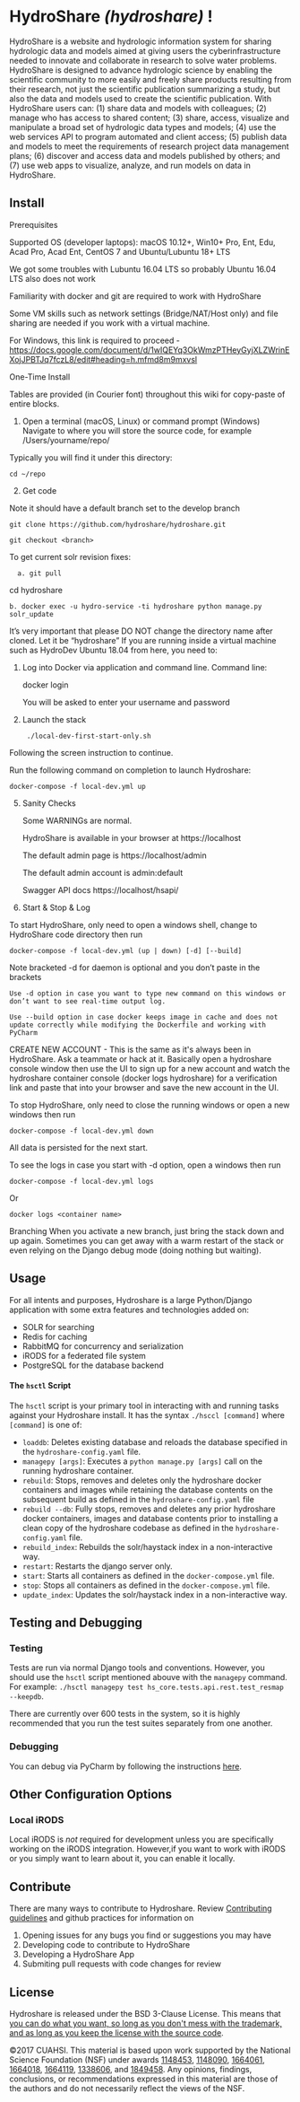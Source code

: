 # HydroShare _(hydroshare)_ !

HydroShare is a website and hydrologic information system for sharing hydrologic data and models aimed at giving users the cyberinfrastructure needed to innovate and collaborate in research to solve water problems. HydroShare is designed to advance hydrologic science by enabling the scientific community to more easily and freely share products resulting from their research, not just the scientific publication summarizing a study, but also the data and models used to create the scientific publication. With HydroShare users can: (1) share data and models with colleagues; (2) manage who has access to shared content; (3) share, access, visualize and manipulate a broad set of hydrologic data types and models; (4) use the web services API to program automated and client access; (5) publish data and models to meet the requirements of research project data management plans; (6) discover and access data and models published by others; and (7) use web apps to visualize, analyze, and run models on data in HydroShare.

## Install

Prerequisites

Supported OS (developer laptops): macOS 10.12+, Win10+ Pro, Ent, Edu, Acad Pro, Acad Ent, CentOS 7 and Ubuntu/Lubuntu 18+ LTS

We got some troubles with Lubuntu 16.04 LTS so probably Ubuntu 16.04 LTS also does not work

Familiarity with docker and git are required to work with HydroShare

Some VM skills such as network settings (Bridge/NAT/Host only) and file sharing are needed if you work with a virtual machine.

For Windows, this link is required to proceed - https://docs.google.com/document/d/1wIQEYq3OkWmzPTHeyGyjXLZWrinEXojJPBTJq7fczL8/edit#heading=h.mfmd8m9mxvsl

     

One-Time Install

Tables are provided (in Courier font) throughout this wiki for copy-paste of entire blocks.

1. Open a terminal (macOS, Linux) or command prompt (Windows)
Navigate to where you will store the source code, for example /Users/yourname/repo/

Typically you will find it under this directory:
    
    cd ~/repo

2. Get code

Note it should have a default branch set to the develop branch

    git clone https://github.com/hydroshare/hydroshare.git

    git checkout <branch>

To get current solr revision fixes:

      a. git pull

cd hydroshare

    b. docker exec -u hydro-service -ti hydroshare python manage.py solr_update

 
It’s very important that please DO NOT change the directory name after cloned. Let it be “hydroshare”
If you are running inside a virtual machine such as HydroDev Ubuntu 18.04 from here, you need to:

1. Log into Docker via application and command line.
Command line: 
    
    docker login 
    
    You will be asked to enter your username and password 

1. Launch the stack

        ./local-dev-first-start-only.sh

Following the screen instruction to continue.

Run the following command on completion to launch Hydroshare: 

    docker-compose -f local-dev.yml up 

5. Sanity Checks

    Some WARNINGs are normal. 

    HydroShare is available in your browser at https://localhost

    The default admin page is https://localhost/admin

    The default admin account is admin:default

    Swagger API docs https://localhost/hsapi/

6. Start & Stop & Log

To start HydroShare, only need to open a windows shell, change to HydroShare code directory then run

    docker-compose -f local-dev.yml (up | down) [-d] [--build]

Note bracketed -d for daemon is optional and you don’t paste in the brackets

    Use -d option in case you want to type new command on this windows or don’t want to see real-time output log.

    Use --build option in case docker keeps image in cache and does not update correctly while modifying the Dockerfile and working with PyCharm

CREATE NEW ACCOUNT - This is the same as it's always been in HydroShare. Ask a teammate or hack at it. Basically open a hydroshare console window then use the UI to sign up for a new account and watch the hydroshare container console (docker logs hydroshare) for a verification link and paste that into your browser and save the new account in the UI.



To stop HydroShare, only need to close the running windows or open a new windows then run

    docker-compose -f local-dev.yml down

All data is persisted for the next start.

To see the logs in case you start with -d option, open a windows then run

    docker-compose -f local-dev.yml logs

Or

    docker logs <container name>

Branching
When you activate a new branch, just bring the stack down and up again. Sometimes you can get away with a warm restart of the stack or even relying on the Django debug mode (doing nothing but waiting). 

## Usage

For all intents and purposes, Hydroshare is a large Python/Django application with some extra features and technologies added on:
- SOLR for searching
- Redis for caching
- RabbitMQ for concurrency and serialization
- iRODS for a federated file system
- PostgreSQL for the database backend

#### The `hsctl` Script

The `hsctl` script is your primary tool in interacting with and running tasks against your Hydroshare install. It has the syntax `./hsccl [command]` where `[command]` is one of:

- `loaddb`: Deletes existing database and reloads the database specified in the `hydroshare-config.yaml` file.
- `managepy [args]`: Executes a `python manage.py [args]` call on the running hydroshare container.
- `rebuild`: Stops, removes and deletes only the hydroshare docker containers and images while retaining the database contents on the subsequent build as defined in the `hydroshare-config.yaml` file
- `rebuild --db`: Fully stops, removes and deletes any prior hydroshare docker containers, images and database contents prior to installing a clean copy of the hydroshare codebase as defined in the `hydroshare-config.yaml` file.
- `rebuild_index`: Rebuilds the solr/haystack index in a non-interactive way.
- `restart`: Restarts the django server only.
- `start`: Starts all containers as defined in the `docker-compose.yml` file.
- `stop`: Stops all containers as defined in the `docker-compose.yml` file.
- `update_index`: Updates the solr/haystack index in a non-interactive way.

## Testing and Debugging

### Testing

Tests are run via normal Django tools and conventions. However, you should use the `hsctl` script mentioned abouve with the `managepy` command. For example: `./hsctl managepy test hs_core.tests.api.rest.test_resmap --keepdb`.

There are currently over 600 tests in the system, so it is highly recommended that you run the test suites separately from one another.

### Debugging

You can debug via PyCharm by following the instructions [here](https://docs.google.com/document/d/1w3hWAPMEUBL4qTjpHb5sYMWEiWFqwaarI0NkpKz3r6w/edit#).

## Other Configuration Options

### Local iRODS

Local iRODS is _not_ required for development unless you are specifically working on the iRODS integration. However,if you want to work with iRODS or you simply want to learn about it, you can enable it locally.

## Contribute

There are many ways to contribute to Hydroshare. Review [Contributing guidelines](https://github.com/hydroshare/hydroshare/blob/develop/docs/contributing.rst) and github practices for information on
1. Opening issues for any bugs you find or suggestions you may have
2. Developing code to contribute to HydroShare 
3. Developing a HydroShare App
4. Submiting pull requests with code changes for review

## License 

Hydroshare is released under the BSD 3-Clause License. This means that [you can do what you want, so long as you don't mess with the trademark, and as long as you keep the license with the source code](https://tldrlegal.com/license/bsd-3-clause-license-(revised)).

©2017 CUAHSI. This material is based upon work supported by the National Science Foundation (NSF) under awards [1148453](https://www.nsf.gov/awardsearch/showAward?AWD_ID=1148453), [1148090](https://www.nsf.gov/awardsearch/showAward?AWD_ID=1148090), [1664061](https://www.nsf.gov/awardsearch/showAward?AWD_ID=1664061), [1664018](https://www.nsf.gov/awardsearch/showAward?AWD_ID=1664018), [1664119](https://www.nsf.gov/awardsearch/showAward?AWD_ID=1664119), [1338606](https://www.nsf.gov/awardsearch/showAward?AWD_ID=1338606), and [1849458](https://www.nsf.gov/awardsearch/showAward?AWD_ID=1849458). Any opinions, findings, conclusions, or recommendations expressed in this material are those of the authors and do not necessarily reflect the views of the NSF.

